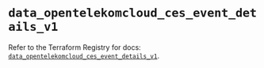 # `data_opentelekomcloud_ces_event_details_v1`

Refer to the Terraform Registry for docs: [`data_opentelekomcloud_ces_event_details_v1`](https://registry.terraform.io/providers/opentelekomcloud/opentelekomcloud/1.36.51/docs/data-sources/ces_event_details_v1).
